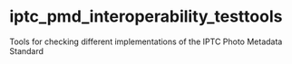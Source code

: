 # iptc_pmd_interoperability_testtools
Tools for checking different implementations of the IPTC Photo Metadata Standard
